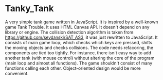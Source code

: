 # Tanky_Tank
A very simple tank game written in JavaScript. It is inspired by a well-known game Tank Trouble.  It uses HTML Canvas API. It doesn't depend on any library or engine.  The collision detection algorithm is taken from https://github.com/sevdanski/SAT_AS3, it was just rewritten to JavaScript.  It consists of main game loop, which checks which keys are pressed, shifts the moving objects and checks collisions. The code needs refacoring, the components are tied too tightly. For instance, there isn't easy way to add another tank (with mouse control) without altering the core of the program (main loop and almost all functions). The game shouldn't consist of many functions calling each other. Object-oriented design would be more convenient.
